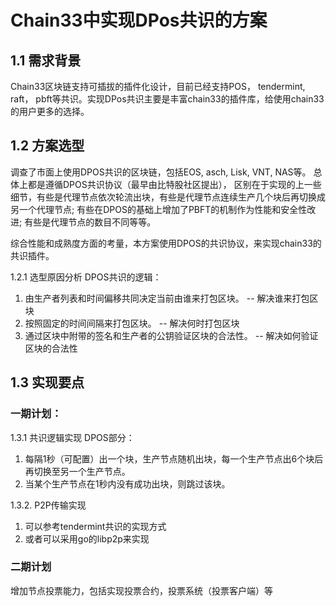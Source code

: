 # Chain33中实现DPos共识的方案

## 1.1 需求背景
Chain33区块链支持可插拔的插件化设计，目前已经支持POS， tendermint, raft， pbft等共识。实现DPos共识主要是丰富chain33的插件库，给使用chain33的用户更多的选择。

## 1.2 方案选型
调查了市面上使用DPOS共识的区块链，包括EOS, asch, Lisk, VNT, NAS等。 总体上都是遵循DPOS共识协议（最早由比特股社区提出），
区别在于实现的上一些细节，有些是代理节点依次轮流出块，有些是代理节点连续生产几个块后再切换成另一个代理节点; 有些在DPOS的基础上增加了PBFT的机制作为性能和安全性改进; 有些是代理节点的数目不同等等。

综合性能和成熟度方面的考量，本方案使用DPOS的共识协议，来实现chain33的共识插件。

1.2.1 选型原因分析
DPOS共识的逻辑：
1. 由生产者列表和时间偏移共同决定当前由谁来打包区块。  -- 解决谁来打包区块
2. 按照固定的时间间隔来打包区块。   -- 解决何时打包区块
3. 通过区块中附带的签名和生产者的公钥验证区块的合法性。  -- 解决如何验证区块的合法性

## 1.3 实现要点

### 一期计划：

1.3.1 共识逻辑实现
DPOS部分：
1. 每隔1秒（可配置）出一个块，生产节点随机出块，每一个生产节点出6个块后再切换至另一个生产节点。
2. 当某个生产节点在1秒内没有成功出块，则跳过该块。

1.3.2. P2P传输实现
1.  可以参考tendermint共识的实现方式
2.  或者可以采用go的libp2p来实现

### 二期计划
增加节点投票能力，包括实现投票合约，投票系统（投票客户端）等
